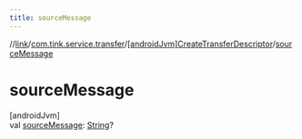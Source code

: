 ```yaml
---
title: sourceMessage
---
```

//[link](../../../index.html)/[com.tink.service.transfer](../index.html)/[[androidJvm]CreateTransferDescriptor](index.html)/[sourceMessage](source-message.html)



# sourceMessage



[androidJvm]\
val [sourceMessage](source-message.html): [String](https://kotlinlang.org/api/latest/jvm/stdlib/kotlin/-string/index.html)?




